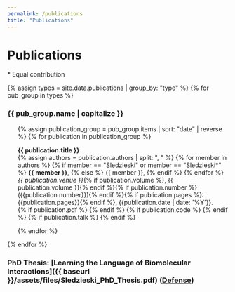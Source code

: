 ```yaml
---
permalink: /publications
title: "Publications"
---
```


# Publications
\* Equal contribution

{% assign types = site.data.publications | group_by: "type" %}
{% for pub_group in types %}
<h3>{{ pub_group.name | capitalize }}</h3>
<ul>
{% assign publication_group = pub_group.items | sort: "date" | reverse %}
{% for publication in publication_group %}
<p class="publicationitem">
<span class="publicationtitle"><b>{{ publication.title }}</b></span><br>
{% assign authors = publication.authors | split: ", " %}
{% for member in authors %}
    {% if member == "Sledzieski" or member == "Sledzieski*" %}
        <b>{{ member }}</b>,
    {% else %}
        {{ member }},
    {% endif %}
{% endfor %}
<i>{{ publication.venue }}</i>{% if publication.volume %}, {{ publication.volume }}{% endif %}{% if publication.number %}({{publication.number}}){% endif %}{% if publication.pages %}:{{publication.pages}}{% endif %}, {{publication.date | date: '%Y'}}.
<br>
{% if publication.pdf %} <a href="{{ publication.pdf }}" target="_blank"><i class="fas fa-fw fa-file-pdf icon-pad-right"></i></a> {% endif %}
{% if publication.code %} <a href="{{ publication.code }}" target="_blank"><i class="fab fa-fw fa-github icon-pad-right"></i></a> {% endif %}
{% if publication.talk %} <a href="{{ publication.talk }}" target="_blank"><i class="fas fa-fw fa-video icon-pad-right"></i></a> {% endif %}
<a href="#" onclick="showBibtexModal('{{ publication.title | slugify }}'); return false;"><i class="fas fa-fw fa-quote-right icon-pad-right"></i></a>

<!-- Modal for BibTeX citation -->

<div id="bibtex-modal-{{ publication.title | slugify }}" class="bibtex-modal">
  <div class="bibtex-modal-content">
    <span class="bibtex-close" onclick="hideBibtexModal('{{ publication.title | slugify }}')">&times;</span>
    <h3>BibTeX Citation</h3>
    <pre class="bibtex-content" id="bibtex-content-{{ publication.title | slugify }}"></pre>
  </div>
</div>

</p>
{% endfor %}
</ul>
{% endfor %}

### PhD Thesis: [Learning the Language of Biomolecular Interactions]({{ baseurl }}/assets/files/Sledzieski_PhD_Thesis.pdf) ([Defense](https://www.youtube.com/watch?v=lJkTFrfQ510))

<style>
/* Modal styling */
.bibtex-modal {
  display: none;
  position: fixed;
  z-index: 1000;
  left: 0;
  top: 0;
  width: 100%;
  height: 100%;
  overflow: auto;
  background-color: rgba(0,0,0,0.4);
}

.bibtex-modal-content {
  background-color: #fefefe;
  margin: 15% auto;
  padding: 20px;
  border: 1px solid #888;
  width: 80%;
  max-width: 800px;
  border-radius: 5px;
}

.bibtex-close {
  color: #aaa;
  float: right;
  font-size: 28px;
  font-weight: bold;
  cursor: pointer;
}

.bibtex-close:hover {
  color: black;
}

.bibtex-content {
  background-color: #f5f5f5;
  padding: 10px;
  overflow-x: auto;
  white-space: pre-wrap;
  border: 1px solid #ddd;
  font-size: 16px;
  border-radius: 3px;
}
</style>

<script>
function showBibtexModal(publicationId) {
  console.log(publicationId)
  // Get all publication data
  const publications = {{ site.data.publications | jsonify }};
  
  // Find the matching publication
  const publication = publications.find(p => 
    p.title.toLowerCase().replace(/[^\w\s-]/g, '').replace(/\s+/g, '-') === publicationId);
  
  if (!publication) return;
  
  // Generate BibTeX
  const bibtex = generateBibtex(publication);
  
  // Display the BibTeX
  document.getElementById(`bibtex-content-${publicationId}`).textContent = bibtex;
  document.getElementById(`bibtex-modal-${publicationId}`).style.display = "block";
}

function hideBibtexModal(publicationId) {
  document.getElementById(`bibtex-modal-${publicationId}`).style.display = "none";
}

function copyBibtex(publicationId) {
  const bibtexContent = document.getElementById(`bibtex-content-${publicationId}`).textContent;
  navigator.clipboard.writeText(bibtexContent)
    .then(() => alert('Citation copied to clipboard!'))
    .catch(err => console.error('Error copying citation:', err));
}

function generateBibtex(publication) {
  // Create citation key using first author's last name and year
  const authors = publication.authors.split(', ');
  const firstAuthor = authors[0].replace('*', '').toLowerCase(); // Remove any * from author name
  const year = new Date(publication.date).getFullYear();
  
  // Get first word of title for citation key
  const firstWord = publication.title.split(' ')[0].replace(/[^\w]/g, '').toLowerCase();
  const citationKey = `${firstAuthor}${year}${firstWord}`;
  
  // Format authors for BibTeX
  const bibtexAuthors = authors.map(author => 
    author.replace('*', '')).join(' and ');
  
  // Determine entry type based on publication type
  let entryType = 'article';
  if (publication.type === 'conference') {
    entryType = 'inproceedings';
    }
  
  // Build BibTeX entry
  let bibtex = `@${entryType}{${citationKey},
  author = {${bibtexAuthors}},
  title = {${publication.title}},`;
  
  if (publication.type === 'journal') {
    bibtex += `
  journal = {${publication.venue}},`;
  } else if (publication.type === 'conference') {
    bibtex += `
  booktitle = {${publication.venue}},`;
  } else {
    bibtex += `
  note = {${publication.venue}},`;
  }
  
  // Add volume if available
  if (publication.volume) {
    bibtex += `
  volume = {${publication.volume}},`;
  }
  
  // Add number/issue if available
  if (publication.number) {
    bibtex += `
  number = {${publication.number}},`;
  }
  
  // Add pages if available
  if (publication.pages) {
    bibtex += `
  pages = {${publication.pages}},`;
  }
  
  // Add year
  bibtex += `
  year = {${year}},`;
  
  // Add DOI if available
  if (publication.doi) {
    bibtex += `
  doi = {${publication.doi}},`;
  }
  
  // Add URL if available
  if (publication.pdf) {
    bibtex += `
  url = {${publication.pdf}},`;
  }
  
  // Close the BibTeX entry
  bibtex += `
}`;
  
  return bibtex;
}

// Close modal when clicking outside of it
window.onclick = function(event) {
  const modals = document.getElementsByClassName('bibtex-modal');
  for (let i = 0; i < modals.length; i++) {
    if (event.target === modals[i]) {
      modals[i].style.display = "none";
    }
  }
}
</script>